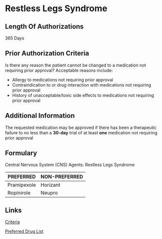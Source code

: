 # Restless Legs Syndrome

## Length Of Authorizations

365 Days

## Prior Authorization Criteria

Is there any reason the patient cannot be changed to a medication not requiring prior approval? Acceptable reasons include:

-   Allergy to medications not requiring prior approval
-   Contraindication to or drug interaction with medications not requiring prior approval
-   History of unacceptable/toxic side effects to medications not requiring prior approval

## Additional Information

The requested medication may be approved if there has been a therapeutic failure to no less than a **30-day** trial of at least **one** medication not requiring prior approval

## Formulary

Central Nervous System (CNS) Agents: Restless Legs Syndrome

| PREFERRED   | NON-PREFERRED |
|-------------|---------------|
| Pramipexole | Horizant      |
| Ropinirole  | Neupro        |

## Links

[Criteria](https://pharmacy.medicaid.ohio.gov/sites/default/files/20220415_UPDL_Criteria_FINAL_.pdf#page=41)

[Preferred Drug List](https://pharmacy.medicaid.ohio.gov/sites/default/files/20220701_UPDL_FINAL.pdf#page=17)
